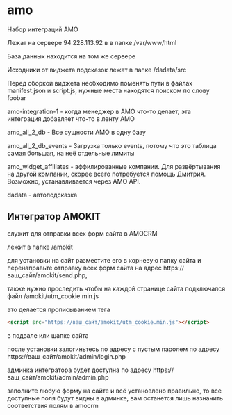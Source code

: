 # amo

Набор интеграций AMO

Лежат на сервере 94.228.113.92 в в папке /var/www/html

База данных находится на том же сервере

Исходники от виджета подсказок лежат в папке /dadata/src

Перед сборкой виджета необходимо поменять пути в файлах manifest.json и script.js, нужные места находятся поиском по слову foobar

amo-integration-1 - когда менеджер в АМО что-то делает, эта интеграция добавляет что-то в ленту АМО

amo_all_2_db - Все сущности АМО в одну базу

amo_all_2_db_events - Загрузка только events, потому что это таблица самая большая, на неё отдельные лимиты

amo_widget_affiliates - аффилированные компании. Для развёртывания на другой компании, скорее всего потребуется помощь Дмитрия. Возможно, устанавливается через AMO API.

dadata - автоподсказка

## Интегратор AMOKIT

служит для отправки всех форм сайта в AMOCRM

лежит в папке /amokit

для установки на сайт разместите его в корневую папку сайта и перенаправьте отправку всех форм сайта на адрес https://ваш_сайт/amokit/send.php,

также нужно проследить чтобы на каждой странице сайта подключался файл /amokit/utm_cookie.min.js

это делается прописыванием тега 

```html
<script src="https://ваш_сайт/amokit/utm_cookie.min.js"></script>
```
в подвале или шапке сайта

после установки залогиньтесь по адресу c пустым паролем по адресу https://ваш_сайт/amokit/admin/login.php

админка интегратора будет доступна по адресу https://ваш_сайт/amokit/admin/admin.php

заполните любую форму на сайте и всё установлено правильно, то все доступные поля будут видны в админке, вам останется лишь назначить соответствия полям в amocrm
